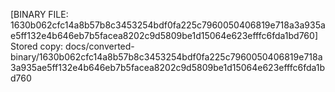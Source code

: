 [BINARY FILE: 1630b062cfc14a8b57b8c3453254bdf0fa225c7960050406819e718a3a935ae5ff132e4b646eb7b5facea8202c9d5809be1d15064e623efffc6fda1bd760]
Stored copy: docs/converted-binary/1630b062cfc14a8b57b8c3453254bdf0fa225c7960050406819e718a3a935ae5ff132e4b646eb7b5facea8202c9d5809be1d15064e623efffc6fda1bd760
